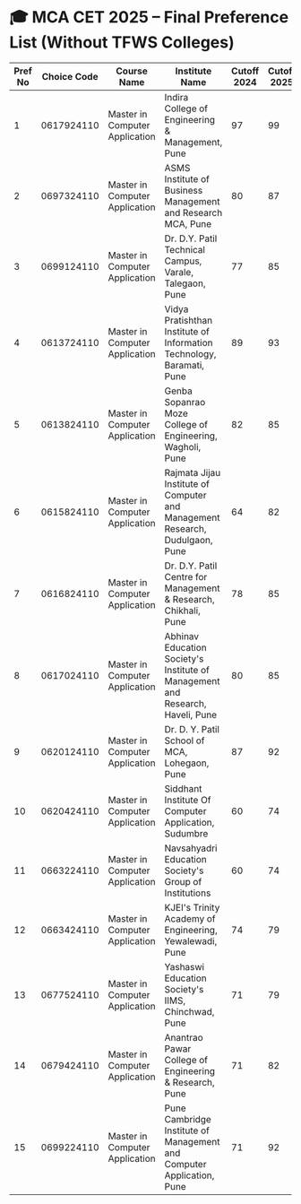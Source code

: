 # 🎓 MCA CET 2025 – Final Preference List (Without TFWS Colleges)

| Pref No | Choice Code   | Course Name                    | Institute Name                                                                 | Cutoff 2024 | Cutoff 2025 |
|---------|---------------|--------------------------------|---------------------------------------------------------------------------------|-------------|-------------|
| 1       | 0617924110    | Master in Computer Application | Indira College of Engineering & Management, Pune                                | 97          | 99          |
| 2       | 0697324110    | Master in Computer Application | ASMS Institute of Business Management and Research MCA, Pune                    | 80          | 87          |
| 3       | 0699124110    | Master in Computer Application | Dr. D.Y. Patil Technical Campus, Varale, Talegaon, Pune                         | 77          | 85          |
| 4       | 0613724110    | Master in Computer Application | Vidya Pratishthan Institute of Information Technology, Baramati, Pune          | 89          | 93          |
| 5       | 0613824110    | Master in Computer Application | Genba Sopanrao Moze College of Engineering, Wagholi, Pune                       | 82          | 85          |
| 6       | 0615824110    | Master in Computer Application | Rajmata Jijau Institute of Computer and Management Research, Dudulgaon, Pune   | 64          | 82          |
| 7       | 0616824110    | Master in Computer Application | Dr. D.Y. Patil Centre for Management & Research, Chikhali, Pune                 | 78          | 85          |
| 8       | 0617024110    | Master in Computer Application | Abhinav Education Society's Institute of Management and Research, Haveli, Pune | 80          | 85          |
| 9       | 0620124110    | Master in Computer Application | Dr. D. Y. Patil School of MCA, Lohegaon, Pune                                   | 87          | 92          |
| 10      | 0620424110    | Master in Computer Application | Siddhant Institute Of Computer Application, Sudumbre                           | 60          | 74          |
| 11      | 0663224110    | Master in Computer Application | Navsahyadri Education Society's Group of Institutions                           | 60          | 74          |
| 12      | 0663424110    | Master in Computer Application | KJEI's Trinity Academy of Engineering, Yewalewadi, Pune                         | 74          | 79          |
| 13      | 0677524110    | Master in Computer Application | Yashaswi Education Society's IIMS, Chinchwad, Pune                              | 71          | 79          |
| 14      | 0679424110    | Master in Computer Application | Anantrao Pawar College of Engineering & Research, Pune                          | 71          | 82          |
| 15      | 0699224110    | Master in Computer Application | Pune Cambridge Institute of Management and Computer Application, Pune          | 71          | 92          |
